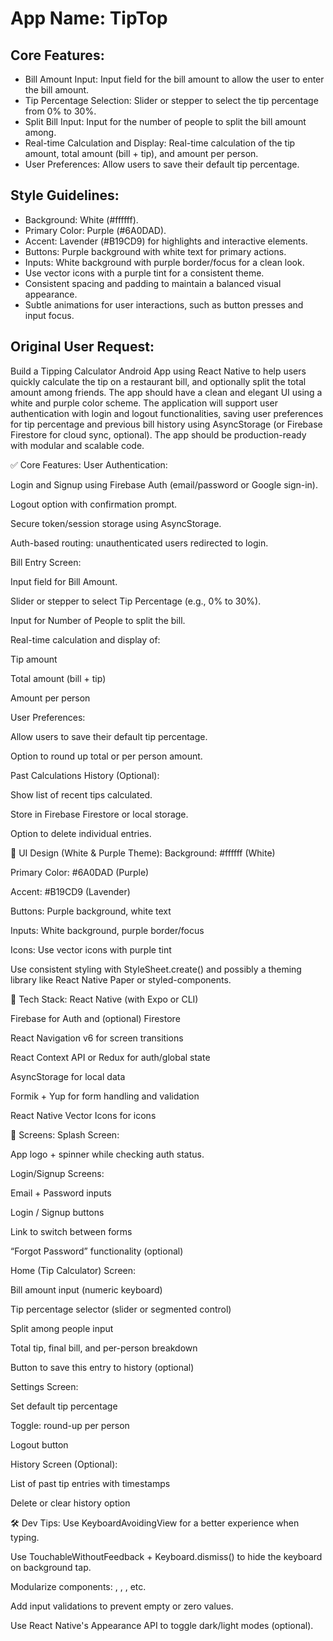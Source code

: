 # **App Name**: TipTop

## Core Features:

- Bill Amount Input: Input field for the bill amount to allow the user to enter the bill amount.
- Tip Percentage Selection: Slider or stepper to select the tip percentage from 0% to 30%.
- Split Bill Input: Input for the number of people to split the bill amount among.
- Real-time Calculation and Display: Real-time calculation of the tip amount, total amount (bill + tip), and amount per person.
- User Preferences: Allow users to save their default tip percentage.

## Style Guidelines:

- Background: White (#ffffff).
- Primary Color: Purple (#6A0DAD).
- Accent: Lavender (#B19CD9) for highlights and interactive elements.
- Buttons: Purple background with white text for primary actions.
- Inputs: White background with purple border/focus for a clean look.
- Use vector icons with a purple tint for a consistent theme.
- Consistent spacing and padding to maintain a balanced visual appearance.
- Subtle animations for user interactions, such as button presses and input focus.

## Original User Request:
Build a Tipping Calculator Android App using React Native to help users quickly calculate the tip on a restaurant bill, and optionally split the total amount among friends. The app should have a clean and elegant UI using a white and purple color scheme. The application will support user authentication with login and logout functionalities, saving user preferences for tip percentage and previous bill history using AsyncStorage (or Firebase Firestore for cloud sync, optional). The app should be production-ready with modular and scalable code.

✅ Core Features:
User Authentication:

Login and Signup using Firebase Auth (email/password or Google sign-in).

Logout option with confirmation prompt.

Secure token/session storage using AsyncStorage.

Auth-based routing: unauthenticated users redirected to login.

Bill Entry Screen:

Input field for Bill Amount.

Slider or stepper to select Tip Percentage (e.g., 0% to 30%).

Input for Number of People to split the bill.

Real-time calculation and display of:

Tip amount

Total amount (bill + tip)

Amount per person

User Preferences:

Allow users to save their default tip percentage.

Option to round up total or per person amount.

Past Calculations History (Optional):

Show list of recent tips calculated.

Store in Firebase Firestore or local storage.

Option to delete individual entries.

🎨 UI Design (White & Purple Theme):
Background: #ffffff (White)

Primary Color: #6A0DAD (Purple)

Accent: #B19CD9 (Lavender)

Buttons: Purple background, white text

Inputs: White background, purple border/focus

Icons: Use vector icons with purple tint

Use consistent styling with StyleSheet.create() and possibly a theming library like React Native Paper or styled-components.

🧠 Tech Stack:
React Native (with Expo or CLI)

Firebase for Auth and (optional) Firestore

React Navigation v6 for screen transitions

React Context API or Redux for auth/global state

AsyncStorage for local data

Formik + Yup for form handling and validation

React Native Vector Icons for icons

📱 Screens:
Splash Screen:

App logo + spinner while checking auth status.

Login/Signup Screens:

Email + Password inputs

Login / Signup buttons

Link to switch between forms

“Forgot Password” functionality (optional)

Home (Tip Calculator) Screen:

Bill amount input (numeric keyboard)

Tip percentage selector (slider or segmented control)

Split among people input

Total tip, final bill, and per-person breakdown

Button to save this entry to history (optional)

Settings Screen:

Set default tip percentage

Toggle: round-up per person

Logout button

History Screen (Optional):

List of past tip entries with timestamps

Delete or clear history option

🛠️ Dev Tips:
Use KeyboardAvoidingView for a better experience when typing.

Use TouchableWithoutFeedback + Keyboard.dismiss() to hide the keyboard on background tap.

Modularize components: <TipInput />, <TipResults />, <SettingsModal />, etc.

Add input validations to prevent empty or zero values.

Use React Native's Appearance API to toggle dark/light modes (optional).
  